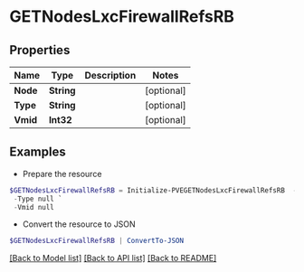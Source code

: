 # GETNodesLxcFirewallRefsRB
## Properties

Name | Type | Description | Notes
------------ | ------------- | ------------- | -------------
**Node** | **String** |  | [optional] 
**Type** | **String** |  | [optional] 
**Vmid** | **Int32** |  | [optional] 

## Examples

- Prepare the resource
```powershell
$GETNodesLxcFirewallRefsRB = Initialize-PVEGETNodesLxcFirewallRefsRB  -Node null `
 -Type null `
 -Vmid null
```

- Convert the resource to JSON
```powershell
$GETNodesLxcFirewallRefsRB | ConvertTo-JSON
```

[[Back to Model list]](../README.md#documentation-for-models) [[Back to API list]](../README.md#documentation-for-api-endpoints) [[Back to README]](../README.md)


